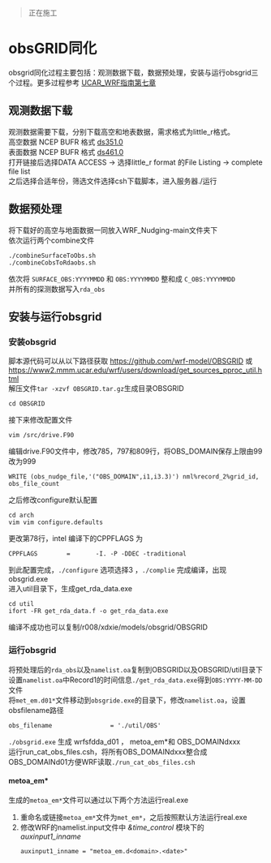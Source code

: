 > 正在施工

# obsGRID同化
obsgrid同化过程主要包括：观测数据下载，数据预处理，安装与运行obsgrid三个过程。更多过程参考 [UCAR_WRF指南第七章](https://www2.mmm.ucar.edu/wrf/users/docs/user_guide_v4/v4.4/users_guide_chap7.html)
## 观测数据下载
观测数据需要下载，分别下载高空和地表数据，需求格式为little_r格式。  
高空数据 NCEP BUFR 格式 [ds351.0](http://rda.ucar.edu/datasets/ds351.0/)  
表面数据 NCEP BUFR 格式 [ds461.0](http://rda.ucar.edu/datasets/ds461.0/)  
打开链接后选择DATA ACCESS -> 选择little_r format 的File Listing -> complete file list  
之后选择合适年份，筛选文件选择csh下载脚本，进入服务器./运行

## 数据预处理
将下载好的高空与地面数据一同放入WRF_Nudging-main文件夹下  
依次运行两个combine文件  
```
./combineSurfaceToObs.sh
./combineCobsToRdaobs.sh
```
依次将 `SURFACE_OBS:YYYYMMDD` 和 `OBS:YYYYMMDD` 整和成 `C_OBS:YYYYMMDD`  
并所有的探测数据写入`rda_obs`  

## 安装与运行obsgrid
### 安装obsgrid
脚本源代码可以从以下路径获取 https://github.com/wrf-model/OBSGRID 或 https://www2.mmm.ucar.edu/wrf/users/download/get_sources_pproc_util.html  
解压文件`tar -xzvf OBSGRID.tar.gz`生成目录OBSGRID
```
cd OBSGRID
```  
接下来修改配置文件
```
vim /src/drive.F90
```
编辑drive.F90文件中，修改785，797和809行，将OBS_DOMAIN保存上限由99改为999
```
WRITE (obs_nudge_file,'("OBS_DOMAIN",i1,i3.3)') nml%record_2%grid_id, obs_file_count
```  
之后修改configure默认配置  
```
cd arch
vim vim configure.defaults
```
更改第78行，intel 编译下的CPPFLAGS 为
```
CPPFLAGS        =       -I. -P -DDEC -traditional
```
到此配置完成，`./configure` 选项选择3 ，`./complie` 完成编译，出现obsgrid.exe  
进入util目录下，生成get_rda_data.exe
```
cd util
ifort -FR get_rda_data.f -o get_rda_data.exe
```

编译不成功也可以复制/r008/xdxie/models/obsgrid/OBSGRID
### 运行obsgrid
将预处理后的`rda_obs`以及`namelist.oa`复制到OBSGRID以及OBSGRID/util目录下
设置`namelist.oa`中Record1的时间信息`./get_rda_data.exe`得到`OBS:YYYY-MM-DD`文件  
将`met_em.d01*`文件移动到`obsgride.exe`的目录下，修改`namelist.oa`，设置obsfilename路径
```
obs_filename                = './util/OBS'
```
`./obsgrid.exe` 生成 wrfsfdda_d01 ， metoa_em*和 OBS_DOMAINdxxx  
运行run_cat_obs_files.csh，将所有OBS_DOMAINdxxx整合成OBS_DOMAINd01方便WRF读取`./run_cat_obs_files.csh`

#### metoa_em*
生成的`metoa_em*`文件可以通过以下两个方法运行real.exe  
1. 重命名或链接`metoa_em*`文件为`met_em*`，之后按照默认方法运行real.exe
2. 修改WRF的namelist.input文件中 *\&time_control* 模块下的 *auxinput1_inname* 
   ```
   auxinput1_inname = "metoa_em.d<domain>.<date>"
   ```
